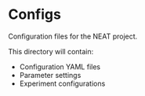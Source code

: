 # Configs

Configuration files for the NEAT project.

This directory will contain:
- Configuration YAML files
- Parameter settings
- Experiment configurations
